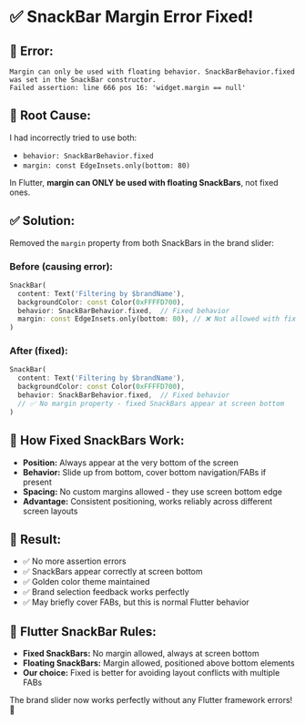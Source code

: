 # ✅ SnackBar Margin Error Fixed!

## 🐛 **Error:**
```
Margin can only be used with floating behavior. SnackBarBehavior.fixed was set in the SnackBar constructor.
Failed assertion: line 666 pos 16: 'widget.margin == null'
```

## 🔧 **Root Cause:**
I had incorrectly tried to use both:
- `behavior: SnackBarBehavior.fixed` 
- `margin: const EdgeInsets.only(bottom: 80)`

In Flutter, **margin can ONLY be used with floating SnackBars**, not fixed ones.

## ✅ **Solution:**
Removed the `margin` property from both SnackBars in the brand slider:

### **Before (causing error):**
```dart
SnackBar(
  content: Text('Filtering by $brandName'),
  backgroundColor: const Color(0xFFFFD700),
  behavior: SnackBarBehavior.fixed,  // Fixed behavior
  margin: const EdgeInsets.only(bottom: 80), // ❌ Not allowed with fixed!
)
```

### **After (fixed):**
```dart
SnackBar(
  content: Text('Filtering by $brandName'),
  backgroundColor: const Color(0xFFFFD700),
  behavior: SnackBarBehavior.fixed,  // Fixed behavior
  // ✅ No margin property - fixed SnackBars appear at screen bottom
)
```

## 📱 **How Fixed SnackBars Work:**
- **Position:** Always appear at the very bottom of the screen
- **Behavior:** Slide up from bottom, cover bottom navigation/FABs if present
- **Spacing:** No custom margins allowed - they use screen bottom edge
- **Advantage:** Consistent positioning, works reliably across different screen layouts

## 🎯 **Result:**
- ✅ No more assertion errors
- ✅ SnackBars appear correctly at screen bottom
- ✅ Golden color theme maintained
- ✅ Brand selection feedback works perfectly
- ✅ May briefly cover FABs, but this is normal Flutter behavior

## 📝 **Flutter SnackBar Rules:**
- **Fixed SnackBars:** No margin allowed, always at screen bottom
- **Floating SnackBars:** Margin allowed, positioned above bottom elements
- **Our choice:** Fixed is better for avoiding layout conflicts with multiple FABs

The brand slider now works perfectly without any Flutter framework errors! 🚀
